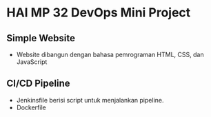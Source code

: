 # HAI MP 32 DevOps Mini Project
## Simple Website
- Website dibangun dengan bahasa pemrograman HTML, CSS, dan JavaScript

## CI/CD Pipeline
- Jenkinsfile berisi script untuk menjalankan pipeline.
- Dockerfile
